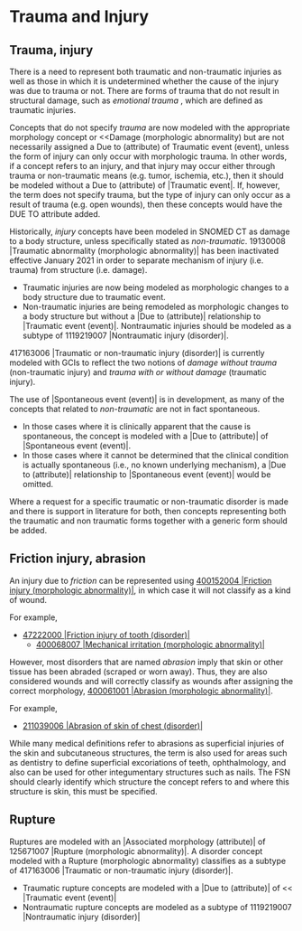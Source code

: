 # Trauma and Injury

## Trauma, injury

There is a need to represent both traumatic and non-traumatic injuries as well as those in which it is undetermined whether the cause of the injury was due to trauma or not. There are forms of trauma that do not result in structural damage, such as  _emotional trauma_ , which are defined as traumatic injuries. 

Concepts that do not specify  _trauma_ are now modeled with the appropriate morphology concept or <<Damage (morphologic abnormality) but are not necessarily assigned a Due to (attribute) of Traumatic event (event), unless the form of injury can only occur with morphologic trauma.  In other words, if a concept refers to an injury, and that injury may occur either through trauma or non-traumatic means (e.g. tumor, ischemia, etc.), then it should be modeled without a Due to (attribute) of |Traumatic event|. If, however, the term does not specify trauma, but the type of injury can only occur as a result of trauma (e.g. open wounds), then these concepts would have the DUE TO attribute added.

Historically,  _injury_ concepts have been modeled in SNOMED CT as damage to a body structure, unless specifically stated as  _non-traumatic_. 19130008 |Traumatic abnormality (morphologic abnormality)| has been inactivated effective January 2021 in order to separate mechanism of injury (i.e. trauma) from structure (i.e. damage). 

  * Traumatic injuries are now being modeled as morphologic changes to a body structure due to traumatic event.
  * Non-traumatic injuries are being remodeled as morphologic changes to a body structure but without a |Due to (attribute)| relationship to |Traumatic event (event)|. Nontraumatic injuries should be modeled as a subtype of 1119219007 |Nontraumatic injury (disorder)|.

417163006 |Traumatic or non-traumatic injury (disorder)| is currently modeled with GCIs to reflect the two notions of  _damage without trauma_ (non-traumatic injury) and  _trauma with or without damage_ (traumatic injury). 

The use of |Spontaneous event (event)| is in development, as many of the concepts that related to  _non-traumatic_ are not in fact spontaneous. 

  * In those cases where it is clinically apparent that the cause is spontaneous, the concept is modeled with a |Due to (attribute)| of |Spontaneous event (event)|.
  * In those cases where it cannot be determined that the clinical condition is actually spontaneous (i.e., no known underlying mechanism), a |Due to (attribute)| relationship to |Spontaneous event (event)| would be omitted.

Where a request for a specific traumatic or non-traumatic disorder is made and there is support in literature for both, then concepts representing both the traumatic and non traumatic forms together with a generic form should be added.

## Friction injury, abrasion

An injury due to  _friction_ can be represented using [400152004 |Friction injury (morphologic abnormality)|](http://snomed.info/id/400152004), in which case it will not classify as a kind of wound.

For example,

* [47222000 |Friction injury of tooth (disorder)|](http://snomed.info/id/47222000)
    * [400068007 |Mechanical irritation (morphologic abnormality)|](http://snomed.info/id/400068007)

However, most disorders that are named  _abrasion_ imply that skin or other tissue has been abraded (scraped or worn away). Thus, they are also considered wounds and will correctly classify as wounds after assigning the correct morphology, [400061001 |Abrasion (morphologic abnormality)|](http://snomed.info/id/400061001). 

For example,

* [211039006 |Abrasion of skin of chest (disorder)|](http://snomed.info/id/211039006)

While many medical definitions refer to abrasions as superficial injuries of the skin and subcutaneous structures, the term is also used for areas such as dentistry to define superficial excoriations of teeth, ophthalmology, and also can be used for other integumentary structures such as nails. The FSN should clearly identify which structure the concept refers to and where this structure is skin, this must be specified.

## Rupture

Ruptures are modeled with an |Associated morphology (attribute)| of 125671007 |Rupture (morphologic abnormality)|. A disorder concept modeled with a Rupture (morphologic abnormality) classifies as a subtype of 417163006 |Traumatic or non-traumatic injury (disorder)|.

  * Traumatic rupture concepts are modeled with a |Due to (attribute)| of << |Traumatic event (event)|
  * Nontraumatic rupture concepts are modeled as a subtype of 1119219007 |Nontraumatic injury (disorder)|

